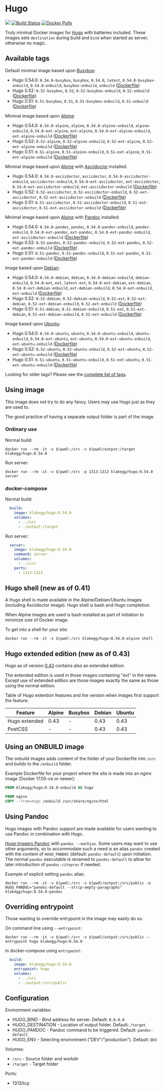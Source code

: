 # Hugo

[![](https://images.microbadger.com/badges/image/klakegg/hugo.svg)](https://microbadger.com/images/aaronforce1/hugo "Get your own image badge on microbadger.com")
[![Build Status](https://travis-ci.org/aaronforce1/docker-hugo.svg?branch=master)](https://travis-ci.org/klakegg/docker-hugo)
[![Docker Pulls](https://img.shields.io/docker/pulls/aaronforce1/hugo.svg)](https://store.docker.com/community/images/aaronforce1/hugo)

Truly minimal Docker images for [Hugo](http://gohugo.io/) with batteries included.
These images sets `destination` during build and `bind` when started as server, otherwise no magic.


## Available tags

Default minimal image based upon [Busybox](https://hub.docker.com/r/_/busybox/):
* Hugo 0.54.0: `0.54.0-busybox`, `busybox`, `0.54.0`, `latest`, `0.54.0-busybox-onbuild`, `0.54.0-onbuild`, `busybox-onbuild`, `onbuild` ([Dockerfile](https://github.com/klakegg/docker-hugo/blob/0.54.0/dist/busybox/Dockerfile-busybox))
* Hugo 0.52: `0.52-busybox`, `0.52`, `0.52-busybox-onbuild`, `0.52-onbuild` ([Dockerfile](https://github.com/klakegg/docker-hugo/blob/0.52/dist/busybox/Dockerfile-busybox))
* Hugo 0.51: `0.51-busybox`, `0.51`, `0.51-busybox-onbuild`, `0.51-onbuild` ([Dockerfile](https://github.com/klakegg/docker-hugo/blob/0.51/dist/busybox/Dockerfile-busybox))

Minimal image based upon [Alpine](https://hub.docker.com/r/_/alpine/):
* Hugo 0.54.0: `0.54.0-alpine`, `alpine`, `0.54.0-alpine-onbuild`, `alpine-onbuild`, `0.54.0-ext-alpine`, `ext-alpine`, `0.54.0-ext-alpine-onbuild`, `ext-alpine-onbuild` ([Dockerfile](https://github.com/klakegg/docker-hugo/blob/0.54.0/dist/alpine/Dockerfile-alpine))
* Hugo 0.52: `0.52-alpine`, `0.52-alpine-onbuild`, `0.52-ext-alpine`, `0.52-ext-alpine-onbuild` ([Dockerfile](https://github.com/klakegg/docker-hugo/blob/0.52/dist/alpine/Dockerfile-alpine))
* Hugo 0.51: `0.51-alpine`, `0.51-alpine-onbuild`, `0.51-ext-alpine`, `0.51-ext-alpine-onbuild` ([Dockerfile](https://github.com/klakegg/docker-hugo/blob/0.51/dist/alpine/Dockerfile-alpine))

Minimal image based upon [Alpine](https://hub.docker.com/r/_/alpine/) with [Asciidoctor](http://asciidoctor.org/) installed:
* Hugo 0.54.0: `0.54.0-asciidoctor`, `asciidoctor`, `0.54.0-asciidoctor-onbuild`, `asciidoctor-onbuild`, `0.54.0-ext-asciidoctor`, `ext-asciidoctor`, `0.54.0-ext-asciidoctor-onbuild`, `ext-asciidoctor-onbuild` ([Dockerfile](https://github.com/klakegg/docker-hugo/blob/0.54.0/dist/alpine/Dockerfile-asciidoctor))
* Hugo 0.52: `0.52-asciidoctor`, `0.52-asciidoctor-onbuild`, `0.52-ext-asciidoctor`, `0.52-ext-asciidoctor-onbuild` ([Dockerfile](https://github.com/klakegg/docker-hugo/blob/0.52/dist/alpine/Dockerfile-asciidoctor))
* Hugo 0.51: `0.51-asciidoctor`, `0.51-asciidoctor-onbuild`, `0.51-ext-asciidoctor`, `0.51-ext-asciidoctor-onbuild` ([Dockerfile](https://github.com/klakegg/docker-hugo/blob/0.51/dist/alpine/Dockerfile-asciidoctor))

Minimal image based upon [Alpine](https://hub.docker.com/r/_/alpine/) with [Pandoc](https://pandoc.org/) installed:
* Hugo 0.54.0: `0.54.0-pandoc`, `pandoc`, `0.54.0-pandoc-onbuild`, `pandoc-onbuild`, `0.54.0-ext-pandoc`, `ext-pandoc`, `0.54.0-ext-pandoc-onbuild`, `ext-asciidoctor-onbuild` ([Dockerfile](https://github.com/klakegg/docker-hugo/blob/0.54.0/dist/alpine/Dockerfile-pandoc))
* Hugo 0.52: `0.52-pandoc`, `0.52-pandoc-onbuild`, `0.52-ext-pandoc`, `0.52-ext-pandoc-onbuild` ([Dockerfile](https://github.com/klakegg/docker-hugo/blob/0.52/dist/alpine/Dockerfile-pandoc))
* Hugo 0.51: `0.51-pandoc`, `0.51-pandoc-onbuild`, `0.51-ext-pandoc`, `0.51-ext-pandoc-onbuild` ([Dockerfile](https://github.com/klakegg/docker-hugo/blob/0.51/dist/alpine/Dockerfile-pandoc))

Image based upon [Debian](https://hub.docker.com/r/_/debian/):
* Hugo 0.54.0: `0.54.0-debian`, `debian`, `0.54.0-debian-onbuild`, `debian-onbuild`, `0.54.0-ext`, `ext`, `latest-ext`, `0.54.0-ext-debian`, `ext-debian`, `0.54.0-ext-debian-onbuild`, `ext-debian-onbuild`, `0.54.0-ext-onbuild`, `ext-onbuild` ([Dockerfile](https://github.com/klakegg/docker-hugo/blob/0.54.0/dist/debian/Dockerfile-debian))
* Hugo 0.52: `0.52-debian`, `0.52-debian-onbuild`, `0.52-ext`, `0.52-ext-debian`, `0.52-ext-debian-onbuild`, `0.52-ext-onbuild` ([Dockerfile](https://github.com/klakegg/docker-hugo/blob/0.52/dist/debian/Dockerfile-debian))
* Hugo 0.51: `0.51-debian`, `0.51-debian-onbuild`, `0.51-ext`, `0.51-ext-debian`, `0.51-ext-debian-onbuild`, `0.51-ext-onbuild` ([Dockerfile](https://github.com/klakegg/docker-hugo/blob/0.51/dist/debian/Dockerfile-debian))

Image based upon [Ubuntu](https://hub.docker.com/r/_/ubuntu/):
* Hugo 0.54.0: `0.54.0-ubuntu`, `ubuntu`, `0.54.0-ubuntu-onbuild`, `ubuntu-onbuild`, `0.54.0-ext-ubuntu`, `ext-ubuntu`, `0.54.0-ext-ubuntu-onbuild`, `ext-ubuntu-onbuild` ([Dockerfile](https://github.com/klakegg/docker-hugo/blob/0.54.0/dist/ubuntu/Dockerfile-ubuntu))
* Hugo 0.52: `0.52-ubuntu`, `0.52-ubuntu-onbuild`, `0.52-ext-ubuntu`, `0.52-ext-ubuntu-onbuild` ([Dockerfile](https://github.com/klakegg/docker-hugo/blob/0.52/dist/ubuntu/Dockerfile-ubuntu))
* Hugo 0.51: `0.51-ubuntu`, `0.51-ubuntu-onbuild`, `0.51-ext-ubuntu`, `0.51-ext-ubuntu-onbuild` ([Dockerfile](https://github.com/klakegg/docker-hugo/blob/0.51/dist/ubuntu/Dockerfile-ubuntu))

Looking for older tags? Please see the [complete list of tags](https://github.com/klakegg/docker-hugo/blob/master/doc/tags.md).


## Using image

This image does not try to do any fancy.
Users may use Hugo just as they are used to.

The good practice of having a separate output folder is part of the image.


### Ordinary use

Normal build:

```
docker run --rm -it -v $(pwd):/src -v $(pwd)/output:/target klakegg/hugo:0.54.0
```

Run server:

```
docker run --rm -it -v $(pwd):/src -p 1313:1313 klakegg/hugo:0.54.0 server
```


### docker-compose

Normal build:

```yaml
  build:
    image: klakegg/hugo:0.54.0
    volumes:
      - .:/src
      - ./output:/target
```

Run server:

```yaml
  server:
    image: klakegg/hugo:0.54.0
    command: server
    volumes:
      - .:/src
    ports:
      - 1313:1313
```


## Hugo shell (new as of 0.41)

A Hugo shell is made available in the Alpine/Debian/Ubuntu images (including Asciidoctor image).
Hugo shell is bash and Hugo completion.

When Alpine images are used is bash installed as part of initiation to minimize size of Docker image.

To get into a shell for your site:

```
docker run --rm -it -v $(pwd):/src klakegg/hugo:0.54.0-alpine shell
```


## Hugo extended edition (new as of 0.43)

Hugo as of version [0.43](https://github.com/gohugoio/hugo/releases/tag/v0.43) contains also an extended edition.

The extended edition is used in those images containing "ext" in the name. Except use of extended edition are those images exactly the same as those using the normal edition.

Table of Hugo extention features and the version when images first support the feature:

| Feature       | Alpine | Busybox | Debian | Ubuntu |
| ------------- | ------ | ------- | ------ | ------ |
| Hugo extended | 0.43   | -       | 0.43   | 0.43   |
| PostCSS       | -      | -       | 0.43   | 0.43   |


## Using an ONBUILD image

The onbuild images adds content of the folder of your Dockerfile into `/src` and builds to the `/onbuild` folder.

Example Dockerfile for your project where the site is made into an nginx image (Docker 17.05-ce or newer):

```Dockerfile
FROM klakegg/hugo:0.54.0-onbuild AS hugo

FROM nginx
COPY --from=hugo /onbuild /usr/share/nginx/html
```


## Using Pandoc

Hugo images with Pandoc support are made available for users wanting to use Pandoc in combination with Hugo.

[Hugo triggers Pandoc](https://gohugo.io/content-management/formats/#additional-formats-through-external-helpers) with `pandoc --mathjax`.
Some users may want to use other arguments, so to accommodate such a need is an alias `pandoc` created with the content of `HUGO_PANDOC` (default: `pandoc-default`) upon initiation.
The normal `pandoc` executable is renamed to `pandoc-default` to allow for later introduction of `pandoc-citeproc` if needed.

Example of explicit setting `pandoc` alias:

```
docker run --rm -it -v $(pwd):/src -v $(pwd)/output:/src/public -e HUGO_PANDOC="pandoc-default --strip-empty-paragraphs" klakegg/hugo:0.54.0-pandoc
```


## Overriding entrypoint

Those wanting to override entrypoint in the image may easily do so.

On command line using `--entrypoint`:

```
docker run --rm -it -v $(pwd):/src -v $(pwd)/output:/src/public --entrypoint hugo klakegg/hugo:0.54.0
```

In docker-compose using `entrypoint`:

```yaml
  build:
    image: klakegg/hugo:0.54.0
    entrypoint: hugo
    volumes:
      - .:/src
      - ./output:/src/public
```


## Configuration

Environment variables:
* HUGO_BIND - Bind address for server. Default: `0.0.0.0`
* HUGO_DESTINATION - Location of output folder. Default: `/target`
* HUGO_PANDOC - Pandoc command to be triggered. Default: `pandoc-default`
* HUGO_ENV - Selecting environment ("DEV"/"production"). Default: `DEV`

Volumes:
* ```/src``` - Source folder and workdir
* ```/target``` - Target folder

Ports:
* 1313/tcp
